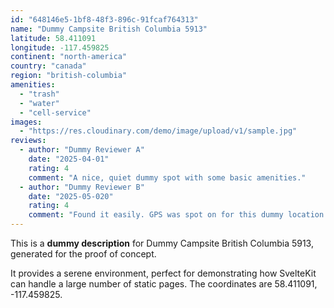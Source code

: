 ```yaml
---
id: "648146e5-1bf8-48f3-896c-91fcaf764313"
name: "Dummy Campsite British Columbia 5913"
latitude: 58.411091
longitude: -117.459825
continent: "north-america"
country: "canada"
region: "british-columbia"
amenities:
  - "trash"
  - "water"
  - "cell-service"
images:
  - "https://res.cloudinary.com/demo/image/upload/v1/sample.jpg"
reviews:
  - author: "Dummy Reviewer A"
    date: "2025-04-01"
    rating: 4
    comment: "A nice, quiet dummy spot with some basic amenities."
  - author: "Dummy Reviewer B"
    date: "2025-05-020"
    rating: 4
    comment: "Found it easily. GPS was spot on for this dummy location."
---
```


This is a **dummy description** for Dummy Campsite British Columbia 5913, generated for the proof of concept.

It provides a serene environment, perfect for demonstrating how SvelteKit can handle a large number of static pages. The coordinates are 58.411091, -117.459825.

